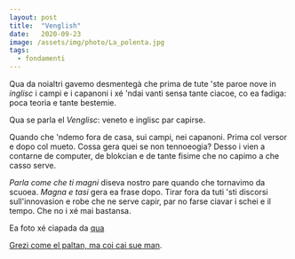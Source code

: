 ```yaml
---
layout: post
title:  "Venglish"
date:   2020-09-23
image: /assets/img/photo/La_polenta.jpg
tags:
  - fondamenti
---
```


Qua da noialtri gavemo desmentegà che prima de tute 'ste paroe nove in *inglisc* i campi e i capanoni i xé 'ndai vanti sensa tante ciacoe, co ea fadiga: poca teoria e tante bestemie.

Qua se parla el *Venglisc*: veneto e inglisc par capirse.

Quando che 'ndemo fora de casa, sui campi, nei capanoni. Prima col versor e dopo col mueto. Cossa gera quei se non tennoeogia? Desso i vien a contarne de computer, de blokcian e de tante fisime che no capimo a che casso serve.

*Parla come che ti magni* diseva nostro pare quando che tornavimo da scuoea. *Magna e tasi* gera ea frase dopo. Tirar fora da tuti 'sti discorsi sull'innovasion e robe che ne serve capir, par no farse ciavar i schei e il tempo. Che no i xé mai bastansa.

Ea foto xé ciapada da [qua](https://commons.wikimedia.org/wiki/File:Ca%27_Rezzonico_-_La_Polenta_-_Pietro_Longhi.jpg)

[Grezi come el paltan, ma coi cai sue man](https://youtu.be/0ILHKwfMXKY).
